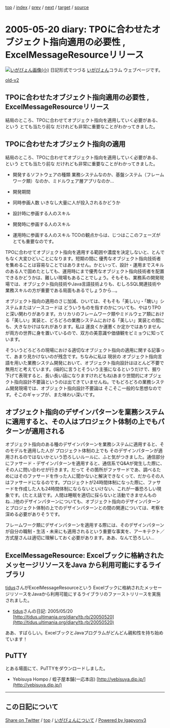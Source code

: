 [top](../index.html) 
 / [index](index.html) 
 / [prev](ig050519.html) 
 / [next](ig050523.html) 
 / [target](https://igapyon.github.io/diary/2005/ig050520.html) 
 / [source](https://github.com/igapyon/diary/blob/gh-pages/2005/ig050520.src.md) 

2005-05-20 diary: TPOに合わせたオブジェクト指向適用の必要性 , ExcelMessageResourceリリース
=====================================================================================================
[![いがぴょん画像(小)](https://igapyon.github.io/diary/images/iga200306s.jpg "いがぴょん")](https://igapyon.github.io/diary/memo/memoigapyon.html) 日記形式でつづる [いがぴょん](https://igapyon.github.io/diary/memo/memoigapyon.html)コラム ウェブページです。

[old-v2](ig050520-orig.html)

## TPOに合わせたオブジェクト指向適用の必要性 , ExcelMessageResourceリリース

結局のところ、TPOに合わせてオブジェクト指向を適用していく必要がある、という とても当たり前な だけれども非常に重要なことがわかってきました。


## TPOに合わせたオブジェクト指向の適用

結局のところ、TPOに合わせてオブジェクト指向を適用していく必要がある、という とても当たり前な だけれども非常に重要なことがわかってきました。

* 開発するソフトウェアの種類
  業務システムなのか、基盤システム（フレームワーク類）なのか、ミドルウェア層アプリなのか…
  
* 開発期間
  
* 同時参画人数
  いきなし大量に人が投入されるかどうか
  
* 設計時に参画する人のスキル
  
* 開発時に参画する人のスキル
  
* 運用時に参画する人のスキル
  TCOの観点からは、じつはここのフェーズがとても重要なのです。

TPOに合わせてオブジェクト指向を適用する範囲や濃度を決定しないと、とんでもなく大変ひどいことになります。短期の間に 優秀なオブジェクト指向技術者を集めることは容易なことではありません。かといって、設計・運用までスキルのある人で固めたとしても、運用時にまで優秀なオブジェクト指向技術者を配置できるかどうかは、難しい現場もあることでしょう。そもそも、業務系の開発現場では、オブジェクト指向技術やJava言語技術よりも、むしろSQL関連技術や業務スキルの方が重要である局面もあるでしょうから…。

オブジェクト指向の適用のさじ加減、ひいては、そもそも「美しい」・「醜い」システムまたはソースコードは どういうものを指すのかについても、やはりTPOと深い関わりがあります。カリカリのフレームワーク類やミドルウェア類における「美しい」実装と、どろどろの業務システムにおける「美しい」実装との間にも、大きなかけはなれがあります。私は 運良くか運悪くか定かではありませんが両方の世界に身を置いているので、双方の美意識や価値観をビミョウに知っています。

そういうどろどろの現場における適切なオブジェクト指向の適用に関する記事って、あまり見かけないのが残念です。ちなみに私は 現状の オブジェクト指向言語を用いた業務システム開発において、オブジェクト指向設計はほとんど不要で無用だと考えています。(端的に言うとそういう主張になるというだけで、掘り下げて表現すると、長い長い話になりますけれどもね)あまり世間的にオブジェクト指向設計不要論というのは出てきていませんね。でもどろどろの業務システム開発現場では、オブジェクト指向設計不要論は そこそこ一般的な思想なのです。そこのギャップが、また味わい深いです。

## オブジェクト指向のデザインパターンを業務システムに適用すると、その人はプロジェクト体制の上でもパターンが適用される

オブジェクト指向のある種のデザインパターンを業務システムに適用すると、そのモデルを適用した人が プロジェクト体制の上でも そのデザインパターンが適用されるのではないかという恐ろしいルールに、ふと気がつきました。通信部分にファサード・デザインパターンを適用すると、通信系でQ&Aが発生した際に、その人に問い合わせが行きます。だって その箇所がファサードであ、調べるためにはそのファサードを作った人に聞かないと解決できなくって、だからその人はファサードになるのです。プロジェクトが24時間体制になった際に、ファサードを作成した人も24時間体制にならないといけない、これが一番恐ろしい現象です。(たとえ話です。人間は睡眠を適切に採らないと活動できませんものね…)他のデザインパターンについても、オブジェクト指向のデザインパターンとプロジェクト体制の上でのデザインパターンとの間の関連については、考察を深める必要がありそうです。

フレームワーク類にデザインパターンを適用する際には、そのデザインパターンが自分の職制・生活・未来にも適用されるという重要な事実を、アーキテクト／方式屋さんは適切に理解しておく必要があります。ああ、なんて恐ろしい…

## ExcelMessageResource: Excelブックに格納されたメッセージリソースをJava から利用可能にするライブラリ

[tidus](http://tidus.ultimania.org/diary/)さんがExcelMessageResourceという Excelブックに格納されたメッセージリソースをJavaから利用可能にするライブラリのファーストリリースを実施されました。

* [tidus](http://tidus.ultimania.org/diary/)さんの日記: 2005/05/20
  [http://tidus.ultimania.org/diary/tb.rb/20050520](http://tidus.ultimania.org/diary/tb.rb/20050520)

ああ、すばらしい。ExcelブックとJavaプログラムがどんどん親和性を持ち始めています！

## PuTTY

とある場面にて、PuTTYをダウンロードしました。

* Yebisuya Hompo / 蛭子屋本舗(一応本店)
  [http://yebisuya.dip.jp/](http://yebisuya.dip.jp/)


----------------------------------------------------------------------------------------------------

## この日記について

[Share on Twitter](https://twitter.com/intent/tweet?hashtags=igapyon%2Cdiary%2C%E3%81%84%E3%81%8C%E3%81%B4%E3%82%87%E3%82%93&text=TPO%E3%81%AB%E5%90%88%E3%82%8F%E3%81%9B%E3%81%9F%E3%82%AA%E3%83%96%E3%82%B8%E3%82%A7%E3%82%AF%E3%83%88%E6%8C%87%E5%90%91%E9%81%A9%E7%94%A8%E3%81%AE%E5%BF%85%E8%A6%81%E6%80%A7+%2C+ExcelMessageResource%E3%83%AA%E3%83%AA%E3%83%BC%E3%82%B9&url=https%3A%2F%2Figapyon.github.io%2Fdiary%2F2005%2Fig050520.html) / [top](../index.html) / [いがぴょんについて](https://igapyon.github.io/diary/memo/memoigapyon.html) / [Powered by Igapyonv3](https://github.com/igapyon/igapyonv3)
